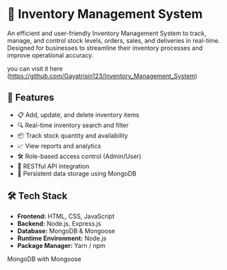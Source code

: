 # 🛒 Inventory Management System



An efficient and user-friendly Inventory Management System to track, manage, and control stock levels, orders, sales, and deliveries in real-time. Designed for businesses to streamline their inventory processes and improve operational accuracy.

you can visit it here (https://github.com/Gayatrisin123/Inventory_Management_System)

## 🚀 Features

- 📋 Add, update, and delete inventory items
- 🔍 Real-time inventory search and filter
- 📦 Track stock quantity and availability
- 📈 View reports and analytics
- 🛠️ Role-based access control (Admin/User)
- 📁 RESTful API integration
- 💾 Persistent data storage using MongoDB

## 🛠️ Tech Stack

- **Frontend:** HTML, CSS, JavaScript
- **Backend:** Node.js, Express.js
- **Database:** MongoDB & Mongoose
- **Runtime Environment:** Node.js
- **Package Manager:** Yarn / npm


MongoDB with Mongoose
